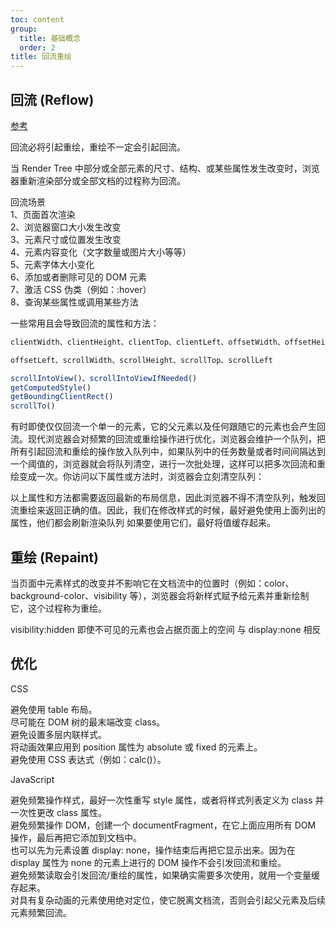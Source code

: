 ```yaml
---
toc: content
group:
  title: 基础概念
  order: 2
title: 回流重绘
---
```


## 回流 (Reflow)

<a href="https://juejin.cn/post/6844903569087266823">参考</a>

回流必将引起重绘，重绘不一定会引起回流。

当 Render Tree 中部分或全部元素的尺寸、结构、或某些属性发生改变时，浏览器重新渲染部分或全部文档的过程称为回流。

回流场景  
1、页面首次渲染  
2、浏览器窗口大小发生改变  
3、元素尺寸或位置发生改变  
4、元素内容变化（文字数量或图片大小等等）  
5、元素字体大小变化  
6、添加或者删除可见的 DOM 元素  
7、激活 CSS 伪类（例如：:hover）  
8、查询某些属性或调用某些方法

一些常用且会导致回流的属性和方法：

```js
clientWidth、clientHeight、clientTop、clientLeft、offsetWidth、offsetHeight、offsetTop、

offsetLeft、scrollWidth、scrollHeight、scrollTop、scrollLeft

scrollIntoView()、scrollIntoViewIfNeeded()
getComputedStyle()
getBoundingClientRect()
scrollTo()
```

有时即使仅仅回流一个单一的元素，它的父元素以及任何跟随它的元素也会产生回流。现代浏览器会对频繁的回流或重绘操作进行优化，浏览器会维护一个队列，把所有引起回流和重绘的操作放入队列中，如果队列中的任务数量或者时间间隔达到一个阈值的，浏览器就会将队列清空，进行一次批处理，这样可以把多次回流和重绘变成一次。你访问以下属性或方法时，浏览器会立刻清空队列：

以上属性和方法都需要返回最新的布局信息，因此浏览器不得不清空队列，触发回流重绘来返回正确的值。因此，我们在修改样式的时候，最好避免使用上面列出的属性，他们都会刷新渲染队列 如果要使用它们，最好将值缓存起来。

## 重绘 (Repaint)

当页面中元素样式的改变并不影响它在文档流中的位置时（例如：color、background-color、visibility 等），浏览器会将新样式赋予给元素并重新绘制它，这个过程称为重绘。

visibility:hidden 即使不可见的元素也会占据页面上的空间 与 display:none 相反

## 优化

CSS

避免使用 table 布局。  
尽可能在 DOM 树的最末端改变 class。  
避免设置多层内联样式。  
将动画效果应用到 position 属性为 absolute 或 fixed 的元素上。  
避免使用 CSS 表达式（例如：calc()）。

JavaScript

避免频繁操作样式，最好一次性重写 style 属性，或者将样式列表定义为 class 并一次性更改 class 属性。  
避免频繁操作 DOM，创建一个 documentFragment，在它上面应用所有 DOM 操作，最后再把它添加到文档中。  
也可以先为元素设置 display: none，操作结束后再把它显示出来。因为在 display 属性为 none 的元素上进行的 DOM 操作不会引发回流和重绘。  
避免频繁读取会引发回流/重绘的属性，如果确实需要多次使用，就用一个变量缓存起来。  
对具有复杂动画的元素使用绝对定位，使它脱离文档流，否则会引起父元素及后续元素频繁回流。
